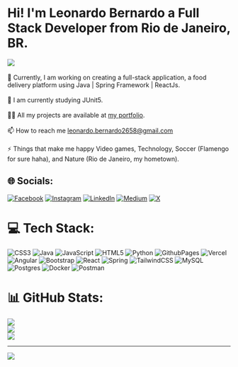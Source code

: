 # Hi! I'm Leonardo Bernardo a Full Stack Developer from Rio de Janeiro, BR.
![](https://media3.giphy.com/media/v1.Y2lkPTc5MGI3NjExaWpzbTQwcHZ0MzZqMWt0MWhkZW1yeXA3eWN3OWl6anc3NGpqa3ZkaiZlcD12MV9pbnRlcm5hbF9naWZfYnlfaWQmY3Q9Zw/7J4P7cUur2DlErijp3/giphy.webp)
<br />
<br />
🔭 Currently, I am working on creating a full-stack application, a food delivery platform using Java | Spring Framework | ReactJs.<br><br>🌱 I am currently studying JUnit5.<br><br>👨‍💻 All my projects are available at [my portfolio](https://portfolio-leonardo25.vercel.app/).<br><br>📫 How to reach me leonardo.bernardo2658@gmail.com<br><br>⚡ Things that make me happy Video games, Technology, Soccer (Flamengo for sure haha), and Nature (Rio de Janeiro, my hometown).


## 🌐 Socials:
[![Facebook](https://img.shields.io/badge/Facebook-%231877F2.svg?logo=Facebook&logoColor=white)](https://facebook.com/leonardo.dealmeida.100) [![Instagram](https://img.shields.io/badge/Instagram-%23E4405F.svg?logo=Instagram&logoColor=white)](https://instagram.com/dev_leonardobern) [![LinkedIn](https://img.shields.io/badge/LinkedIn-%230077B5.svg?logo=linkedin&logoColor=white)](https://linkedin.com/in/leonardo-bern/) [![Medium](https://img.shields.io/badge/Medium-12100E?logo=medium&logoColor=white)](https://medium.com/@@leonardo.bernardo2658) [![X](https://img.shields.io/badge/X-black.svg?logo=X&logoColor=white)](https://x.com/Leonardobern10) 

# 💻 Tech Stack:
![CSS3](https://img.shields.io/badge/css3-%231572B6.svg?style=flat&logo=css3&logoColor=white) ![Java](https://img.shields.io/badge/java-%23ED8B00.svg?style=flat&logo=openjdk&logoColor=white) ![JavaScript](https://img.shields.io/badge/javascript-%23323330.svg?style=flat&logo=javascript&logoColor=%23F7DF1E) ![HTML5](https://img.shields.io/badge/html5-%23E34F26.svg?style=flat&logo=html5&logoColor=white) ![Python](https://img.shields.io/badge/python-3670A0?style=flat&logo=python&logoColor=ffdd54) ![GithubPages](https://img.shields.io/badge/github%20pages-121013?style=flat&logo=github&logoColor=white) ![Vercel](https://img.shields.io/badge/vercel-%23000000.svg?style=flat&logo=vercel&logoColor=white) ![Angular](https://img.shields.io/badge/angular-%23DD0031.svg?style=flat&logo=angular&logoColor=white) ![Bootstrap](https://img.shields.io/badge/bootstrap-%238511FA.svg?style=flat&logo=bootstrap&logoColor=white) ![React](https://img.shields.io/badge/react-%2320232a.svg?style=flat&logo=react&logoColor=%2361DAFB) ![Spring](https://img.shields.io/badge/spring-%236DB33F.svg?style=flat&logo=spring&logoColor=white) ![TailwindCSS](https://img.shields.io/badge/tailwindcss-%2338B2AC.svg?style=flat&logo=tailwind-css&logoColor=white) ![MySQL](https://img.shields.io/badge/mysql-4479A1.svg?style=flat&logo=mysql&logoColor=white) ![Postgres](https://img.shields.io/badge/postgres-%23316192.svg?style=flat&logo=postgresql&logoColor=white) ![Docker](https://img.shields.io/badge/docker-%230db7ed.svg?style=flat&logo=docker&logoColor=white) ![Postman](https://img.shields.io/badge/Postman-FF6C37?style=flat&logo=postman&logoColor=white)

# 📊 GitHub Stats:
![](https://github-readme-stats.vercel.app/api?username=Leonardobern10&theme=aura&hide_border=true&include_all_commits=true&count_private=false)<br/>
![](https://github-readme-streak-stats.herokuapp.com/?user=Leonardobern10&theme=aura&hide_border=true)<br/>
![](https://github-readme-stats.vercel.app/api/top-langs/?username=Leonardobern10&theme=aura&hide_border=true&include_all_commits=true&count_private=false&layout=compact)

---
[![](https://visitcount.itsvg.in/api?id=Leonardobern10&icon=1&color=1)](https://visitcount.itsvg.in)

<!-- Proudly created with GPRM ( https://gprm.itsvg.in ) -->

